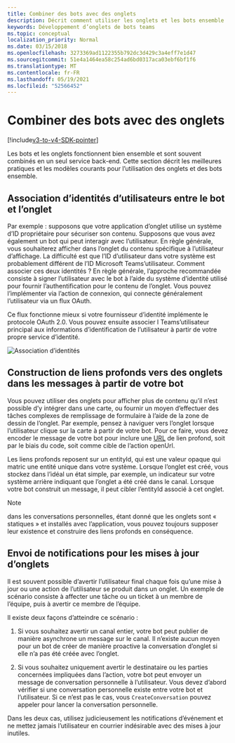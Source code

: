 ```yaml
---
title: Combiner des bots avec des onglets
description: Décrit comment utiliser les onglets et les bots ensemble
keywords: Développement d’onglets de bots teams
ms.topic: conceptual
localization_priority: Normal
ms.date: 03/15/2018
ms.openlocfilehash: 3273369ad1122355b792dc3d429c3a4eff7e1d47
ms.sourcegitcommit: 51e4a1464ea58c254ad6bd0317aca03ebf6bf1f6
ms.translationtype: MT
ms.contentlocale: fr-FR
ms.lasthandoff: 05/19/2021
ms.locfileid: "52566452"
---
```

# <a name="combine-bots-with-tabs"></a>Combiner des bots avec des onglets

[!include[v3-to-v4-SDK-pointer](~/includes/v3-to-v4-pointer-bots.md)]

Les bots et les onglets fonctionnent bien ensemble et sont souvent combinés en un seul service back-end. Cette section décrit les meilleures pratiques et les modèles courants pour l’utilisation des onglets et des bots ensemble.

## <a name="associating-user-identities-across-bot-and-tab"></a>Association d’identités d’utilisateurs entre le bot et l’onglet

Par exemple : supposons que votre application d’onglet utilise un système d’ID propriétaire pour sécuriser son contenu. Supposons que vous avez également un bot qui peut interagir avec l’utilisateur. En règle générale, vous souhaiterez afficher dans l’onglet du contenu spécifique à l’utilisateur d’affichage. La difficulté est que l’ID d’utilisateur dans votre système est probablement différent de l’ID Microsoft Teams’utilisateur. Comment associer ces deux identités ?
En règle générale, l’approche recommandée consiste à signer l’utilisateur avec le bot à l’aide du système d’identité utilisé pour fournir l’authentification pour le contenu de l’onglet. Vous pouvez l’implémenter via l’action de connexion, qui connecte généralement l’utilisateur via un flux OAuth.

Ce flux fonctionne mieux si votre fournisseur d’identité implémente le protocole OAuth 2.0. Vous pouvez ensuite associer l Teams’utilisateur principal aux informations d’identification de l’utilisateur à partir de votre propre service d’identité.

   ![Association d’identités](~/assets/images/bots/associating_contexts.png)

## <a name="constructing-deep-links-to-tabs-in-messages-from-your-bot"></a>Construction de liens profonds vers des onglets dans les messages à partir de votre bot

Vous pouvez utiliser des onglets pour afficher plus de contenu qu’il n’est possible d’y intégrer dans une carte, ou fournir un moyen d’effectuer des tâches complexes de remplissage de formulaire à l’aide de la zone de dessin de l’onglet. Par exemple, pensez à naviguer vers l’onglet lorsque l’utilisateur clique sur la carte à partir de votre bot. Pour ce faire, vous devez encoder le message de votre bot pour inclure une [URL](~/concepts/build-and-test/deep-links.md) de lien profond, soit par le biais du code, soit comme cible de l’action openUrl.

Les liens profonds reposent sur un entityId, qui est une valeur opaque qui matric une entité unique dans votre système. Lorsque l’onglet est créé, vous stockez dans l’idéal un état simple, par exemple, un indicateur sur votre système arrière indiquant que l’onglet a été créé dans le canal. Lorsque votre bot construit un message, il peut cibler l’entityId associé à cet onglet.

> [!NOTE]
> dans les conversations personnelles, étant donné que les onglets sont « statiques » et installés avec l’application, vous pouvez toujours supposer leur existence et construire des liens profonds en conséquence.

## <a name="sending-notifications-for-tab-updates"></a>Envoi de notifications pour les mises à jour d’onglets

Il est souvent possible d’avertir l’utilisateur final chaque fois qu’une mise à jour ou une action de l’utilisateur se produit dans un onglet. Un exemple de scénario consiste à affecter une tâche ou un ticket à un membre de l’équipe, puis à avertir ce membre de l’équipe.

Il existe deux façons d’atteindre ce scénario :

1. Si vous souhaitez avertir un canal entier, votre bot peut publier de manière asynchrone un message sur le canal. Il n’existe aucun moyen pour un bot de créer de manière proactive la conversation d’onglet si elle n’a pas été créée avec l’onglet.

2. Si vous souhaitez uniquement avertir le destinataire ou les parties concernées impliquées dans l’action, votre bot peut envoyer un message de conversation personnelle à l’utilisateur. Vous devez d’abord vérifier si une conversation personnelle existe entre votre bot et l’utilisateur. Si ce n’est pas le cas, vous `CreateConversation` pouvez appeler pour lancer la conversation personnelle.

Dans les deux cas, utilisez judicieusement les notifications d’événement et ne mettez jamais l’utilisateur en courrier indésirable avec des mises à jour inutiles.
